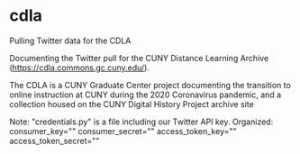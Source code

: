# cdla
Pulling Twitter data for the CDLA

Documenting the Twitter pull for the CUNY Distance Learning Archive (https://cdla.commons.gc.cuny.edu/). 

The CDLA is a CUNY Graduate Center project documenting the transition to online instruction at CUNY during the 2020 Coronavirus pandemic, and a collection housed on the CUNY Digital History Project archive site

Note: "credentials.py" is a file including our Twitter API key. Organized:
consumer_key=""
consumer_secret=""
access_token_key=""
access_token_secret=""
